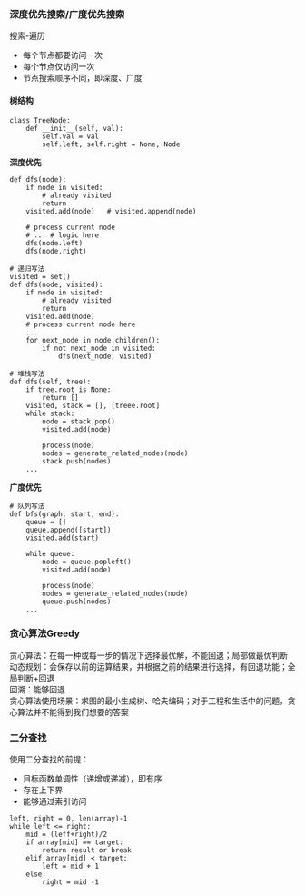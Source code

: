 ### **深度优先搜索/广度优先搜索**
搜索-遍历  
- 每个节点都要访问一次  
- 每个节点仅访问一次  
- 节点搜索顺序不同，即深度、广度  
#### **树结构** 
```
class TreeNode:
    def __init__(self, val):
        self.val = val
        self.left, self.right = None, Node
```
**深度优先**
```
def dfs(node):
    if node in visited:
        # already visited
        return
    visited.add(node)   # visited.append(node)

    # process current node 
    # ... # logic here
    dfs(node.left)
    dfs(node.right)
```
```
# 递归写法
visited = set()
def dfs(node, visited):
    if node in visited:
        # already visited
        return
    visited.add(node)
    # process current node here
    ...
    for next_node in node.children():
        if not next_node in visited:
            dfs(next_node, visited)
```
```
# 堆栈写法
def dfs(self, tree):
    if tree.root is None:
        return []
    visited, stack = [], [treee.root]
    while stack:
        node = stack.pop()
        visited.add(node)

        process(node)
        nodes = generate_related_nodes(node)
        stack.push(nodes)
    ...
```
**广度优先**
```
# 队列写法
def bfs(graph, start, end):
    queue = []
    queue.append([start])
    visited.add(start)

    while queue:
        node = queue.popleft()
        visited.add(node)

        process(node)
        nodes = generate_related_nodes(node)
        queue.push(nodes)
    ...
```
### **贪心算法Greedy**
贪心算法：在每一种或每一步的情况下选择最优解，不能回退；局部做最优判断  
动态规划：会保存以前的运算结果，并根据之前的结果进行选择，有回退功能；全局判断+回退  
回溯：能够回退  
贪心算法使用场景：求图的最小生成树、哈夫编码；对于工程和生活中的问题，贪心算法并不能得到我们想要的答案
### **二分查找**
使用二分查找的前提：  
- 目标函数单调性（递增或递减），即有序  
- 存在上下界  
- 能够通过索引访问
```
left, right = 0, len(array)-1
while left <= right:
    mid = (leff+right)/2
    if array[mid] == target:
        return result or break
    elif array[mid] < target:
        left = mid + 1
    else:
        right = mid -1 
```